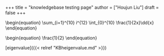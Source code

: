+++
title = "knowledgebase testing page"
author = ["Houjun Liu"]
draft = false
+++

\begin{equation}
\sum\_{i=1}^{10} i^{12} \int\_{0}^{10} \frac{1}{2x}\dd{x}
\end{equation}

\begin{equation}
\frac{1}{2}
\end{equation}

[eigenvalue]({{< relref "KBheigenvalue.md" >}})
